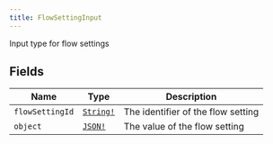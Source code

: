 ```yaml
---
title: FlowSettingInput
---
```


Input type for flow settings

## Fields

| Name | Type | Description |
|------|------|-------------|
| `flowSettingId` | [`String!`](../scalar/string.md) | The identifier of the flow setting |
| `object` | [`JSON!`](../scalar/json.md) | The value of the flow setting |

